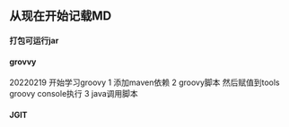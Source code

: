 ## 从现在开始记载MD

#### 打包可运行jar

#### grovvy
20220219 开始学习groovy
1 添加maven依赖
2 groovy脚本 然后赋值到tools groovy console执行
3 java调用脚本

#### JGIT




